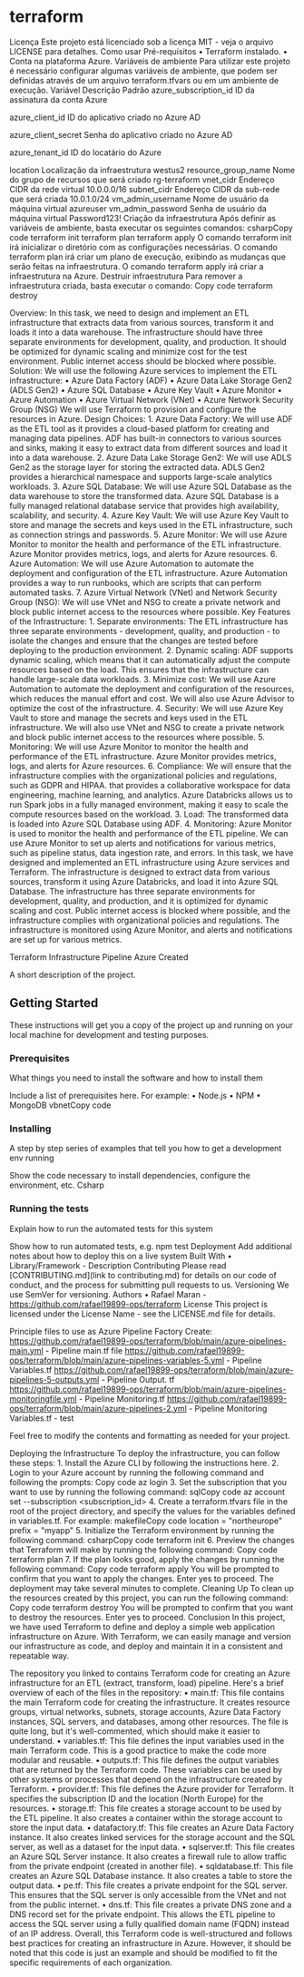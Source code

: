 # terraform

Licença
Este projeto está licenciado sob a licença MIT - veja o arquivo LICENSE para detalhes.
Como usar
Pré-requisitos
    • Terraform instalado.
    • Conta na plataforma Azure.
Variáveis de ambiente
Para utilizar este projeto é necessário configurar algumas variáveis de ambiente, que podem ser definidas através de um arquivo terraform.tfvars ou em um ambiente de execução.
Variável
Descrição
Padrão
azure_subscription_id
ID da assinatura da conta Azure

azure_client_id
ID do aplicativo criado no Azure AD

azure_client_secret
Senha do aplicativo criado no Azure AD

azure_tenant_id
ID do locatário do Azure

location
Localização da infraestrutura
westus2
resource_group_name
Nome do grupo de recursos que será criado
rg-terraform
vnet_cidr
Endereço CIDR da rede virtual
10.0.0.0/16
subnet_cidr
Endereço CIDR da sub-rede que será criada
10.0.1.0/24
vm_admin_username
Nome de usuário da máquina virtual
azureuser
vm_admin_password
Senha de usuário da máquina virtual
Password123!
Criação da infraestrutura
Após definir as variáveis de ambiente, basta executar os seguintes comandos:
csharpCopy code
terraform init
terraform plan
terraform apply
O comando terraform init irá inicializar o diretório com as configurações necessárias.
O comando terraform plan irá criar um plano de execução, exibindo as mudanças que serão feitas na infraestrutura.
O comando terraform apply irá criar a infraestrutura na Azure.
Destruir infraestrutura
Para remover a infraestrutura criada, basta executar o comando:
Copy code
terraform destroy

Overview: In this task, we need to design and implement an ETL infrastructure that extracts data from various sources, transform it and loads it into a data warehouse. The infrastructure should have three separate environments for development, quality, and production. It should be optimized for dynamic scaling and minimize cost for the test environment. Public internet access should be blocked where possible.
Solution: We will use the following Azure services to implement the ETL infrastructure:
    • Azure Data Factory (ADF)
    • Azure Data Lake Storage Gen2 (ADLS Gen2)
    • Azure SQL Database
    • Azure Key Vault
    • Azure Monitor
    • Azure Automation
    • Azure Virtual Network (VNet)
    • Azure Network Security Group (NSG)
We will use Terraform to provision and configure the resources in Azure.
Design Choices:
    1. Azure Data Factory: We will use ADF as the ETL tool as it provides a cloud-based platform for creating and managing data pipelines. ADF has built-in connectors to various sources and sinks, making it easy to extract data from different sources and load it into a data warehouse.
    2. Azure Data Lake Storage Gen2: We will use ADLS Gen2 as the storage layer for storing the extracted data. ADLS Gen2 provides a hierarchical namespace and supports large-scale analytics workloads.
    3. Azure SQL Database: We will use Azure SQL Database as the data warehouse to store the transformed data. Azure SQL Database is a fully managed relational database service that provides high availability, scalability, and security.
    4. Azure Key Vault: We will use Azure Key Vault to store and manage the secrets and keys used in the ETL infrastructure, such as connection strings and passwords.
    5. Azure Monitor: We will use Azure Monitor to monitor the health and performance of the ETL infrastructure. Azure Monitor provides metrics, logs, and alerts for Azure resources.
    6. Azure Automation: We will use Azure Automation to automate the deployment and configuration of the ETL infrastructure. Azure Automation provides a way to run runbooks, which are scripts that can perform automated tasks.
    7. Azure Virtual Network (VNet) and Network Security Group (NSG): We will use VNet and NSG to create a private network and block public internet access to the resources where possible.
Key Features of the Infrastructure:
    1. Separate environments: The ETL infrastructure has three separate environments - development, quality, and production - to isolate the changes and ensure that the changes are tested before deploying to the production environment.
    2. Dynamic scaling: ADF supports dynamic scaling, which means that it can automatically adjust the compute resources based on the load. This ensures that the infrastructure can handle large-scale data workloads.
    3. Minimize cost: We will use Azure Automation to automate the deployment and configuration of the resources, which reduces the manual effort and cost. We will also use Azure Advisor to optimize the cost of the infrastructure.
    4. Security: We will use Azure Key Vault to store and manage the secrets and keys used in the ETL infrastructure. We will also use VNet and NSG to create a private network and block public internet access to the resources where possible.
    5. Monitoring: We will use Azure Monitor to monitor the health and performance of the ETL infrastructure. Azure Monitor provides metrics, logs, and alerts for Azure resources.
    6. Compliance: We will ensure that the infrastructure complies with the organizational policies and regulations, such as GDPR and HIPAA.
that provides a collaborative workspace for data engineering, machine learning, and analytics. Azure Databricks allows us to run Spark jobs in a fully managed environment, making it easy to scale the compute resources based on the workload.
    3. Load: The transformed data is loaded into Azure SQL Database using ADF.
    4. Monitoring: Azure Monitor is used to monitor the health and performance of the ETL pipeline. We can use Azure Monitor to set up alerts and notifications for various metrics, such as pipeline status, data ingestion rate, and errors.
In this task, we have designed and implemented an ETL infrastructure using Azure services and Terraform. The infrastructure is designed to extract data from various sources, transform it using Azure Databricks, and load it into Azure SQL Database. The infrastructure has three separate environments for development, quality, and production, and it is optimized for dynamic scaling and cost. Public internet access is blocked where possible, and the infrastructure complies with organizational policies and regulations. The infrastructure is monitored using Azure Monitor, and alerts and notifications are set up for various metrics.

Terraform Infrastructure Pipeline Azure Created

A short description of the project.

## Getting Started

These instructions will get you a copy of the project up and running on your local machine for development and testing purposes.

### Prerequisites

What things you need to install the software and how to install them

Include a list of prerequisites here. For example:
    • Node.js
    • NPM
    • MongoDB
vbnetCopy code

### Installing

A step by step series of examples that tell you how to get a development env running

Show the code necessary to install dependencies, configure the environment, etc.
Csharp

### Running the tests

Explain how to run the automated tests for this system

Show how to run automated tests, e.g. npm test
Deployment
Add additional notes about how to deploy this on a live system
Built With
    • Library/Framework - Description
Contributing
Please read [CONTRIBUTING.md](link to contributing.md) for details on our code of conduct, and the process for submitting pull requests to us.
Versioning
We use SemVer for versioning.
Authors
    • Rafael Maran - https://github.com/rafael19899-ops/terraform
License
This project is licensed under the License Name - see the LICENSE.md file for details.

Principle files to use as Azure Pipeline Factory Create:
https://github.com/rafael19899-ops/terraform/blob/main/azure-pipelines-main.yml - Pipeline main.tf file
https://github.com/rafael19899-ops/terraform/blob/main/azure-pipelines-variables-5.yml - Pipeline Variables.tf
https://github.com/rafael19899-ops/terraform/blob/main/azure-pipelines-5-outputs.yml - Pipeline Output. tf
https://github.com/rafael19899-ops/terraform/blob/main/azure-pipelines-monitoringfile.yml - Pipeline Monitoring.tf
https://github.com/rafael19899-ops/terraform/blob/main/azure-pipelines-2.yml - Pipeline Monitoring Variables.tf - test


Feel free to modify the contents and formatting as needed for your project.

Deploying the Infrastructure
To deploy the infrastructure, you can follow these steps:
    1. Install the Azure CLI by following the instructions here.
    2. Login to your Azure account by running the following command and following the prompts:
       Copy code
       az login
    3. Set the subscription that you want to use by running the following command:
       sqlCopy code
       az account set --subscription <subscription_id>
    4. Create a terraform.tfvars file in the root of the project directory, and specify the values for the variables defined in variables.tf. For example:
       makefileCopy code
       location = "northeurope"
       prefix = "myapp"
    5. Initialize the Terraform environment by running the following command:
       csharpCopy code
       terraform init
    6. Preview the changes that Terraform will make by running the following command:
       Copy code
       terraform plan
    7. If the plan looks good, apply the changes by running the following command:
       Copy code
       terraform apply
       You will be prompted to confirm that you want to apply the changes. Enter yes to proceed.
       The deployment may take several minutes to complete.
Cleaning Up
To clean up the resources created by this project, you can run the following command:
Copy code
terraform destroy
You will be prompted to confirm that you want to destroy the resources. Enter yes to proceed.
Conclusion
In this project, we have used Terraform to define and deploy a simple web application infrastructure on Azure. With Terraform, we can easily manage and version our infrastructure as code, and deploy and maintain it in a consistent and repeatable way.

The repository you linked to contains Terraform code for creating an Azure infrastructure for an ETL (extract, transform, load) pipeline. Here's a brief overview of each of the files in the repository:
    • main.tf: This file contains the main Terraform code for creating the infrastructure. It creates resource groups, virtual networks, subnets, storage accounts, Azure Data Factory instances, SQL servers, and databases, among other resources. The file is quite long, but it's well-commented, which should make it easier to understand.
    • variables.tf: This file defines the input variables used in the main Terraform code. This is a good practice to make the code more modular and reusable.
    • outputs.tf: This file defines the output variables that are returned by the Terraform code. These variables can be used by other systems or processes that depend on the infrastructure created by Terraform.
    • provider.tf: This file defines the Azure provider for Terraform. It specifies the subscription ID and the location (North Europe) for the resources.
    • storage.tf: This file creates a storage account to be used by the ETL pipeline. It also creates a container within the storage account to store the input data.
    • datafactory.tf: This file creates an Azure Data Factory instance. It also creates linked services for the storage account and the SQL server, as well as a dataset for the input data.
    • sqlserver.tf: This file creates an Azure SQL Server instance. It also creates a firewall rule to allow traffic from the private endpoint (created in another file).
    • sqldatabase.tf: This file creates an Azure SQL Database instance. It also creates a table to store the output data.
    • pe.tf: This file creates a private endpoint for the SQL server. This ensures that the SQL server is only accessible from the VNet and not from the public internet.
    • dns.tf: This file creates a private DNS zone and a DNS record set for the private endpoint. This allows the ETL pipeline to access the SQL server using a fully qualified domain name (FQDN) instead of an IP address.
Overall, this Terraform code is well-structured and follows best practices for creating an infrastructure in Azure. However, it should be noted that this code is just an example and should be modified to fit the specific requirements of each organization.


